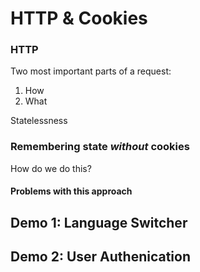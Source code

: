 # HTTP & Cookies

### HTTP
Two most important parts of a request:
1. How
2. What

Statelessness

### Remembering state _without_ cookies
How do we do this?

#### Problems with this approach

## Demo 1: Language Switcher

## Demo 2: User Authenication